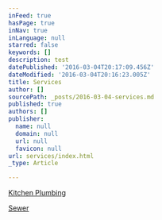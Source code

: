 ```yaml
---
inFeed: true
hasPage: true
inNav: true
inLanguage: null
starred: false
keywords: []
description: test
datePublished: '2016-03-04T20:17:09.456Z'
dateModified: '2016-03-04T20:16:23.005Z'
title: Services
author: []
sourcePath: _posts/2016-03-04-services.md
published: true
authors: []
publisher:
  name: null
  domain: null
  url: null
  favicon: null
url: services/index.html
_type: Article

---
```

[Kitchen Plumbing][0]

[Sewer][1]

[0]: null
[1]: https://thegrid.ai/water-heater-repair-in-little-rock/1c96093c-babc-4d84-9b22-72f52b37d576/
